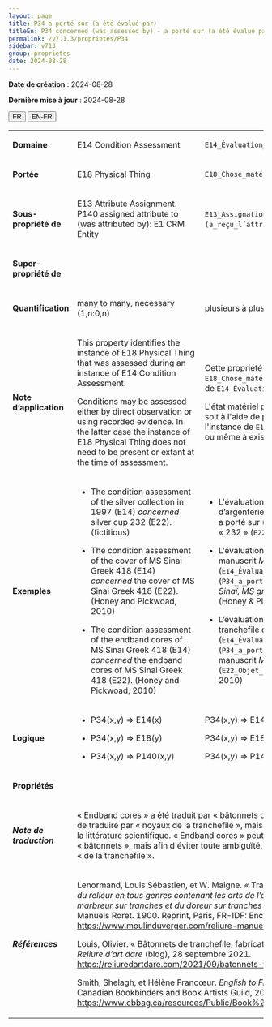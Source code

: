 ```yaml
---
layout: page
title: P34 a porté sur (a été évalué par)
titleEn: P34 concerned (was assessed by) - a porté sur (a été évalué par)
permalink: /v7.1.3/proprietes/P34
sidebar: v713
group: proprietes
date: 2024-08-28
---
```


**Date de création** : 2024-08-28

**Dernière mise à jour** : 2024-08-28

<div class="lang-buttons">
 <button id="fr" class="activate">FR</button>
 <button id="en-fr">EN-FR</button>
</div>

<table>
<tbody>
<tr>
<td><p><strong>Domaine</strong></p></td>
<td class="en">
<p>E14 Condition Assessment</p>
</td>
<td>
<p><code class="language-plaintext highlighter-rouge">E14_Évaluation_d’état_matériel</code> </p>
</td>
</tr>
<tr>
<td><p><strong>Portée</strong></p></td>
<td class="en">
<p>E18 Physical Thing</p>
</td>
<td>
<p><code class="language-plaintext highlighter-rouge">E18_Chose_matérielle</code></p>
</td>
</tr>
<tr>
<td><p><strong>Sous-propriété de</strong></p></td>
<td class="en">
<p>E13 Attribute Assignment. P140 assigned attribute to (was attributed by): E1 CRM Entity</p>
</td>
<td>
<p><code class="language-plaintext highlighter-rouge">E13_Assignation_d’attribut</code>. <code class="language-plaintext highlighter-rouge">P140_a_assigné_l’attribut_à (a_reçu_l’attribut_par)</code> : <code class="language-plaintext highlighter-rouge">E1_Entité_CRM</code></p>
</td>
</tr>
<tr>
<td><p><strong>Super-propriété de</strong></p></td>
<td class="en">
</td>
<td>
</td>
</tr>
<tr>
<td><p><strong>Quantification</strong></p></td>
<td class="en">
<p>many to many, necessary (1,n:0,n)</p>
</td>
<td>
<p>plusieurs à plusieurs, nécessaire (1,n:0,n)</p>
</td>
</tr>
<tr>
<td><p><strong>Note d’application</strong></p></td>
<td class="en">
<p>This property identifies the instance of E18 Physical Thing that was assessed during an instance of E14 Condition Assessment. </p>
<p>Conditions may be assessed either by direct observation or using recorded evidence. In the latter case the instance of E18 Physical Thing does not need to be present or extant at the time of assessment.</p>
</td>
<td>
<p>Cette propriété identifie une instance de <code class="language-plaintext highlighter-rouge">E18_Chose_matérielle</code> qui a été évaluée lors d'une instance de <code class="language-plaintext highlighter-rouge">E14_Évaluation_d’état_matériel</code>.</p>
<p>L'état matériel peut être évalué soit par observation directe, soit à l'aide de preuves enregistrées. Dans ce dernier cas, l'instance de <code class="language-plaintext highlighter-rouge">E18_Chose_matérielle</code> n'a pas à être présente ou même à exister au moment de l'évaluation. </p>
</td>
</tr>
<tr>
<td><p><strong>Exemples</strong></p></td>
<td class="en">
<ul>
<li><p>The condition assessment of the silver collection in 1997 (E14) <em>concerned</em> silver cup 232 (E22). (fictitious)</p>
</li>
<li><p>The condition assessment of the cover of MS Sinai Greek 418 (E14) <em>concerned</em> the cover of MS Sinai Greek 418 (E22). (Honey and Pickwoad, 2010)</p>
</li>
<li><p>The condition assessment of the endband cores of MS Sinai Greek 418 (E14) <em>concerned</em> the endband cores of MS Sinai Greek 418 (E22). (Honey and Pickwoad, 2010) </p>
</li>
</ul>
</td>
<td>
<ul>
<li><p>L'évaluation de l'état matériel de la collection d’argenterie en 1997 (<code class="language-plaintext highlighter-rouge">E14_Évaluation_d’état_matériel</code>) a porté sur (<code class="language-plaintext highlighter-rouge">P34_a_porté_sur</code>) la coupe en argent « 232 » (<code class="language-plaintext highlighter-rouge">E22_Objet_élaboré_par_l’humain</code>) (fictif)</p>
</li>
<li><p>L'évaluation de l'état matériel de la couverture du manuscrit <em>Mont Sinaï, MS gr. 418</em> (<code class="language-plaintext highlighter-rouge">E14_Évaluation_d’état_matériel</code>) a porté sur (<code class="language-plaintext highlighter-rouge">P34_a_porté_sur</code>) la couverture du manuscrit <em>Mont Sinaï, MS gr. 418</em> (<code class="language-plaintext highlighter-rouge">E22_Objet_élaboré_par_l’humain</code>) (Honey & Pickwoad, 2010)</p>
</li>
<li><p>L’évaluation de l'état matériel des bâtonnets de la tranchefile du manuscrit <em>Mont Sinaï, MS gr. 418</em> (<code class="language-plaintext highlighter-rouge">E14_Évaluation_d’état_matériel</code>) a porté sur (<code class="language-plaintext highlighter-rouge">P34_a_porté_sur</code>) les bâtonnets de la tranchefile du manuscrit <em>Mont Sinaï, MS gr. 418</em> (<code class="language-plaintext highlighter-rouge">E22_Objet_élaboré_par_l’humain</code>) (Honey & Pickwoad, 2010)</p>
</li>
</ul>
</td>
</tr>
<tr>
<td><p><strong>Logique</strong></p></td>
<td class="en">
<ul>
<li><p>P34(x,y) ⇒ E14(x)</p>
</li>
<li><p>P34(x,y) ⇒ E18(y) </p>
</li>
<li><p>P34(x,y) ⇒ P140(x,y)</p>
</li>
</ul>
</td>
<td>
<p>P34(x,y) ⇒ E14(x) </p>
<p>P34(x,y) ⇒ E18(y) </p>
<p>P34(x,y) ⇒ P140(x,y)</p>
</td>
</tr>
<tr>
<td><p><strong>Propriétés</strong></p></td>
<td class="en">
</td>
<td>
</td>
</tr>
<tr>
<td><p><strong><em>Note de traduction</em></strong></p></td>
<td colspan="2">
<p>« Endband cores » a été traduit par « bâtonnets de la tranchefile ». Il aurait aussi été possible de traduire par « noyaux de la tranchefile », mais cette traduction est moins fréquente dans la littérature scientifique. « Endband cores » peut aussi se traduire uniquement par «<strong> </strong>bâtonnets », mais afin d'éviter toute ambiguïté, l'équipe de traduction a décidé d'ajouter « de la tranchefile ».</p>
</td>
</tr>
<tr>
<td><p><strong><em>Références</em></strong></p></td>
<td colspan="2">
<p>Lenormand, Louis Sébastien, et W. Maigne. « Tranchefile ». Dans <em>Nouveau manuel complet du relieur en tous genres contenant les arts de l’assembleur, du satineur, du cartonneur, du marbreur sur tranches et du doreur sur tranches et sur cuir</em>, édité par L. Mulo, 171‑75. Manuels Roret. 1900. Reprint, Paris, FR-IDF: Encyclopédie-Roret, 2006.<a href="https://www.moulinduverger.com/reliure-manuelle/roret-69.php"><span class="underline"> </span></a><a href="https://www.moulinduverger.com/reliure-manuelle/roret-69.php"><span class="underline">https://www.moulinduverger.com/reliure-manuelle/roret-69.php</span></a>.</p>
<p>Louis, Olivier. « Bâtonnets de tranchefile, fabrication, matériel utilisé et dimensions. » Blogue. <em>Reliure d’art dare</em> (blog), 28 septembre 2021.<a href="https://reliuredartdare.com/2021/09/batonnets-tranchefile-fabrication/"><span class="underline"> </span></a><a href="https://reliuredartdare.com/2021/09/batonnets-tranchefile-fabrication/"><span class="underline">https://reliuredartdare.com/2021/09/batonnets-tranchefile-fabrication/</span></a>.</p>
<p>Smith, Shelagh, et Hélène Francœur. <em>English to French Book Arts Terms</em>. Toronto, CA-ON: Canadian Bookbinders and Book Artists Guild, 2021.<a href="https://www.cbbag.ca/resources/Public/Book%20Arts%20ENG%20FRE%20Translation.pdf"><span class="underline"> </span></a><a href="https://www.cbbag.ca/resources/Public/Book%20Arts%20ENG%20FRE%20Translation.pdf"><span class="underline">https://www.cbbag.ca/resources/Public/Book%20Arts%20ENG%20FRE%20Translation.pdf</span></a>.</p>
</td>
</tr>
</tbody>
</table>
